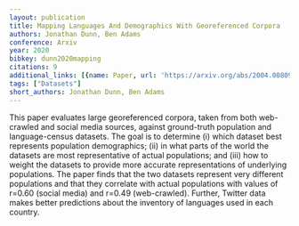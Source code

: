 ```yaml
---
layout: publication
title: Mapping Languages And Demographics With Georeferenced Corpora
authors: Jonathan Dunn, Ben Adams
conference: Arxiv
year: 2020
bibkey: dunn2020mapping
citations: 9
additional_links: [{name: Paper, url: 'https://arxiv.org/abs/2004.00809'}]
tags: ["Datasets"]
short_authors: Jonathan Dunn, Ben Adams
---
```

This paper evaluates large georeferenced corpora, taken from both web-crawled
and social media sources, against ground-truth population and language-census
datasets. The goal is to determine (i) which dataset best represents population
demographics; (ii) in what parts of the world the datasets are most
representative of actual populations; and (iii) how to weight the datasets to
provide more accurate representations of underlying populations. The paper
finds that the two datasets represent very different populations and that they
correlate with actual populations with values of r=0.60 (social media) and
r=0.49 (web-crawled). Further, Twitter data makes better predictions about the
inventory of languages used in each country.